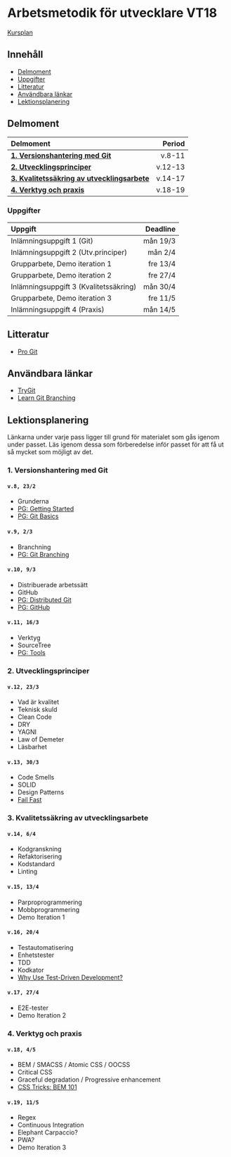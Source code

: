 # Arbetsmetodik för utvecklare VT18

[Kursplan](Kursplan.md)

## Innehåll

* [Delmoment](#delmoment)
* [Uppgifter](#uppgifter)
* [Litteratur](#litteratur)
* [Användbara länkar](#anv%C3%A4ndbara-l%C3%A4nkar)
* [Lektionsplanering](#lektionsplanering)

## Delmoment

| Delmoment                              | Period  |
|:---------------------------------------|--------:|
| [__1. Versionshantering med Git__](#1-versionshantering-med-git) | v.8-11 |
| [__2. Utvecklingsprinciper__](#2-utvecklingsprinciper) | v.12-13 |
| [__3. Kvalitetssäkring av utvecklingsarbete__](#3-kvalitetss%C3%A4kring-av-utvecklingsarbete) | v.14-17 |
| [__4. Verktyg och praxis__](#4-verktyg-och-praxis) | v.18-19 |

### Uppgifter

| Uppgift                                | Deadline |
|:---------------------------------------|---------:|
| Inlämningsuppgift 1 (Git)              | mån 19/3 |
| Inlämningsuppgift 2 (Utv.principer)    | mån 2/4  |
| Grupparbete, Demo iteration 1          | fre 13/4 |
| Grupparbete, Demo iteration 2          | fre 27/4 |
| Inlämningsuppgift 3 (Kvalitetssäkring) | mån 30/4 |
| Grupparbete, Demo iteration 3          | fre 11/5 |
| Inlämningsuppgift 4 (Praxis)           | mån 14/5 |

## Litteratur

* [Pro Git](https://git-scm.com/book/en/v2)

## Användbara länkar

* [TryGit](https://try.github.io/levels/1/challenges/1)
* [Learn Git Branching](https://learngitbranching.js.org/)

## Lektionsplanering

Länkarna under varje pass ligger till grund för materialet som gås igenom under passet. Läs igenom dessa som förberedelse inför passet för att få ut så mycket som möjligt av det.

### 1. Versionshantering med Git

#### `v.8, 23/2`

* Grunderna
* [PG: Getting Started](https://git-scm.com/book/en/v2/Getting-Started-About-Version-Control)
* [PG: Git Basics](https://git-scm.com/book/en/v2/Git-Basics-Getting-a-Git-Repository)

#### `v.9, 2/3`

* Branchning
* [PG: Git Branching](https://git-scm.com/book/en/v2/Git-Branching-Branches-in-a-Nutshell)  

#### `v.10, 9/3`

* Distribuerade arbetssätt
* GitHub
* [PG: Distributed Git](https://git-scm.com/book/en/v2/Distributed-Git-Distributed-Workflows)
* [PG: GitHub](https://git-scm.com/book/en/v2/GitHub-Account-Setup-and-Configuration)

#### `v.11, 16/3`

* Verktyg
* SourceTree
* [PG: Tools](https://git-scm.com/book/en/v2/Git-Tools-Revision-Selection)

### 2. Utvecklingsprinciper

#### `v.12, 23/3`

* Vad är kvalitet
* Teknisk skuld
* Clean Code
* DRY
* YAGNI
* Law of Demeter
* Läsbarhet

#### `v.13, 30/3`

* Code Smells
* SOLID
* Design Patterns
* [Fail Fast](https://martinfowler.com/ieeeSoftware/failFast.pdf)

### 3. Kvalitetssäkring av utvecklingsarbete

#### `v.14, 6/4`

* Kodgranskning
* Refaktorisering
* Kodstandard
* Linting

#### `v.15, 13/4`

* Parproprogrammering
* Mobbprogrammering
* Demo Iteration 1

#### `v.16, 20/4`

* Testautomatisering
* Enhetstester
* TDD
* Kodkator
* [Why Use Test-Driven Development?](http://news.codecademy.com/test-driven-development/)

#### `v.17, 27/4`

* E2E-tester
* Demo Iteration 2

### 4. Verktyg och praxis

#### `v.18, 4/5`

* BEM / SMACSS / Atomic CSS / OOCSS
* Critical CSS
* Graceful degradation / Progressive enhancement
* [CSS Tricks: BEM 101](https://css-tricks.com/bem-101/)

#### `v.19, 11/5`

* Regex
* Continuous Integration
* Elephant Carpaccio?
* PWA?
* Demo Iteration 3
